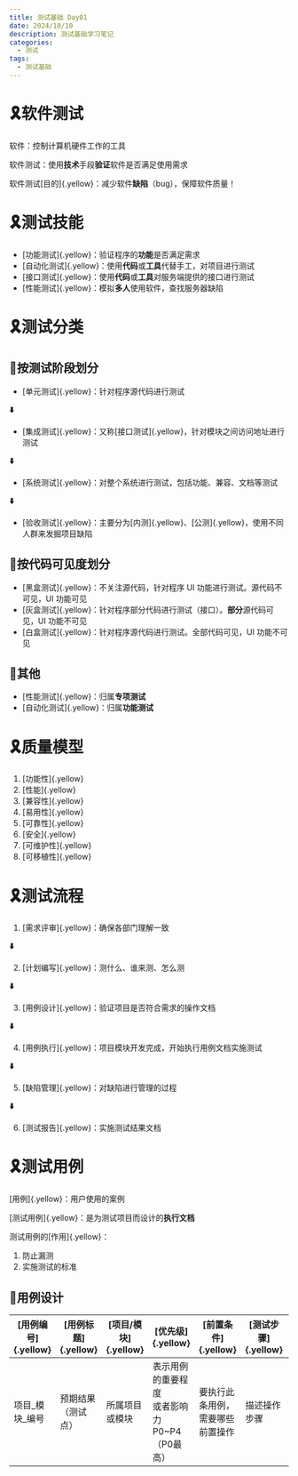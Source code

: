 ```yaml
---
title: 测试基础 Day01
date: 2024/10/10
description: 测试基础学习笔记
categories: 
  - 测试
tags: 
  - 测试基础
---
```


# :reminder_ribbon:软件测试

软件：控制计算机硬件工作的工具

软件测试：使用**技术**手段**验证**软件是否满足使用需求

软件测试[目的]{.yellow}：减少软件**缺陷**（bug），保障软件质量！

# :reminder_ribbon:测试技能

- [功能测试]{.yellow}：验证程序的**功能**是否满足需求
- [自动化测试]{.yellow}：使用**代码**或**工具**代替手工，对项目进行测试
- [接口测试]{.yellow}：使用**代码**或**工具**对服务端提供的接口进行测试
- [性能测试]{.yellow}：模拟**多人**使用软件，查找服务器缺陷

# :reminder_ribbon:测试分类

## :rotating_light:按测试阶段划分

- [单元测试]{.yellow}：针对程序源代码进行测试

**:arrow_down:**

- [集成测试]{.yellow}：又称[接口测试]{.yellow}，针对模块之间访问地址进行测试

**:arrow_down:**

- [系统测试]{.yellow}：对整个系统进行测试，包括功能、兼容、文档等测试

**:arrow_down:**

- [验收测试]{.yellow}：主要分为[内测]{.yellow}、[公测]{.yellow}，使用不同人群来发掘项目缺陷

## :rotating_light:按代码可见度划分

- [黑盒测试]{.yellow}：不关注源代码，针对程序 UI 功能进行测试。源代码不可见，UI 功能可见
- [灰盒测试]{.yellow}：针对程序部分代码进行测试（接口）。**部分**源代码可见，UI 功能不可见
- [白盒测试]{.yellow}：针对程序源代码进行测试。全部代码可见，UI 功能不可见

## :rotating_light:其他

- [性能测试]{.yellow}：归属**专项测试**
- [自动化测试]{.yellow}：归属**功能测试**

# :reminder_ribbon:质量模型

1. [功能性]{.yellow}
2. [性能]{.yellow}
3. [兼容性]{.yellow}
4. [易用性]{.yellow}
5. [可靠性]{.yellow}
6. [安全]{.yellow}
7. [可维护性]{.yellow}
8. [可移植性]{.yellow}

# :reminder_ribbon:测试流程

1. [需求评审]{.yellow}：确保各部门理解一致

**:arrow_down:**

2. [计划编写]{.yellow}：测什么、谁来测、怎么测

**:arrow_down:**

3. [用例设计]{.yellow}：验证项目是否符合需求的操作文档

**:arrow_down:**

4. [用例执行]{.yellow}：项目模块开发完成，开始执行用例文档实施测试

**:arrow_down:**

5. [缺陷管理]{.yellow}：对缺陷进行管理的过程

**:arrow_down:**

6. [测试报告]{.yellow}：实施测试结果文档

# :reminder_ribbon:测试用例

[用例]{.yellow}：用户使用的案例

[测试用例]{.yellow}：是为测试项目而设计的**执行文档**

测试用例的[作用]{.yellow}：

1. 防止漏测
2. 实施测试的标准

## :rotating_light:用例设计

| [用例编号]{.yellow} | [用例标题]{.yellow} | [项目/模块]{.yellow} | [优先级]{.yellow}                                 | [前置条件]{.yellow}                    | [测试步骤]{.yellow} | [测试数据]{.yellow}                | [预期结果]{.yellow} |
| ------------------- | ------------------- | -------------------- | ------------------------------------------------- | -------------------------------------- | ------------------- | ---------------------------------- | ------------------- |
| 项目_模块\_编号     | 预期结果（测试点）  | 所属项目或模块       | 表示用例的重要程度<br />或者影响力P0~P4（P0最高） | 要执行此条用例，<br />需要哪些前置操作 | 描述操作步骤        | 操作的数据，<br />没有的话可以为空 | 期望达到的结果      |

